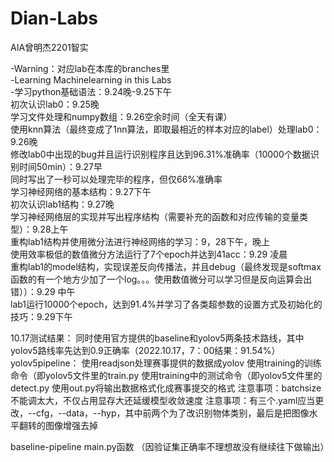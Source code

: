 # Dian-Labs
AIA曾明杰2201智实

-Warning：对应lab在本库的branches里  
-Learning Machinelearning in this Labs  
-学习python基础语法：9.24晚-9.25下午  
初次认识lab0：9.25晚  
学习文件处理和numpy数组：9.26空余时间（全天有课）  
使用knn算法（最终变成了1nn算法，即取最相近的样本对应的label）处理lab0：9.26晚  
修改lab0中出现的bug并且运行识别程序且达到96.31%准确率（10000个数据识别时间50min）：9.27早  
同时写出了一秒可以处理完毕的程序，但仅66%准确率  
学习神经网络的基本结构：9.27下午  
初次认识lab1结构：9.27晚   
学习神经网络层的实现并写出程序结构（需要补充的函数和对应传输的变量类型）：9.28上午  
重构lab1结构并使用微分法进行神经网络的学习：9，28下午，晚上  
使用效率极低的数值微分方法运行了7个epoch并达到41acc：9.29 凌晨  
重构lab1的model结构，实现误差反向传播法，并且debug（最终发现是softmax函数的有一个地方少加了一个log。。。使用数值微分可以学习但是反向运算会出错））：9.29 中午  
lab1运行10000个epoch，达到91.4%并学习了各类超参数的设置方式及初始化的技巧：9.29下午

10.17测试结果：
同时使用官方提供的baseline和yolov5两条技术路线，其中yolov5路线率先达到0.9正确率（2022.10.17，7：00结果：91.54%）
yolov5pipeline：
使用readjson处理赛事提供的数据成yolov
使用training的训练命令（即yolov5文件里的train.py
使用training中的测试命令（即yolov5文件里的detect.py
使用out.py将输出数据格式化成赛事提交的格式
注意事项：batchsize不能调太大，不仅占用显存大还延缓模型收敛速度
注意事项：有三个.yaml应当更改，--cfg，--data，--hyp，其中前两个为了改识别物体类别，最后是把图像水平翻转的图像增强去掉

baseline-pipeline
main.py函数
（因验证集正确率不理想故没有继续往下做输出）
